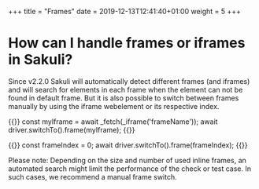 +++
title = "Frames"
date =  2019-12-13T12:41:40+01:00
weight = 5
+++

# How can I handle frames or iframes in Sakuli?

Since v2.2.0 Sakuli will automatically detect different frames (and iframes) and will search for elements in each frame
when the element can not be found in default frame. But it is also possible to switch between frames manually by using
the iframe webelement or its respective index.

{{<highlight javascript>}}
const myIframe = await _fetch(_iframe('frameName'));
await driver.switchTo().frame(myIframe);
{{</highlight>}}

{{<highlight javascript>}}
const frameIndex = 0;
await driver.switchTo().frame(frameIndex);
{{</highlight>}}

Please note: Depending on the size and number of used inline frames, an automated search might
limit the performance of the check or test case. In such cases, we recommend a manual frame switch.